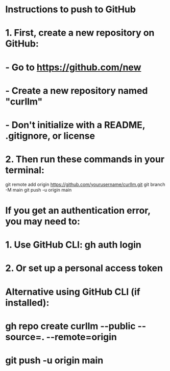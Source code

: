 # Instructions to push to GitHub

# 1. First, create a new repository on GitHub:
#    - Go to https://github.com/new
#    - Create a new repository named "curllm"
#    - Don't initialize with a README, .gitignore, or license

# 2. Then run these commands in your terminal:
git remote add origin https://github.com/yourusername/curllm.git
git branch -M main
git push -u origin main

# If you get an authentication error, you may need to:
# 1. Use GitHub CLI: gh auth login
# 2. Or set up a personal access token

# Alternative using GitHub CLI (if installed):
# gh repo create curllm --public --source=. --remote=origin
# git push -u origin main